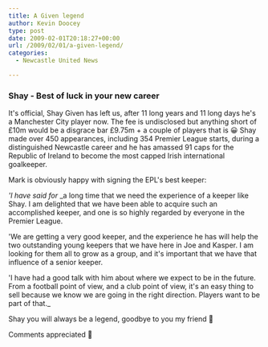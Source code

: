 ```yaml
---
title: A Given legend
author: Kevin Doocey
type: post
date: 2009-02-01T20:18:27+00:00
url: /2009/02/01/a-given-legend/
categories:
  - Newcastle United News

---
```

### Shay - Best of luck in your new career

It's official, Shay Given has left us, after 11 long years and 11 long days he's a Manchester City player now. The fee is undisclosed but anything short of £10m would be a disgrace bar £9.75m + a couple of players that is 😀 Shay made over 450 appearances, including 354 Premier League starts, during a distinguished Newcastle career and he has amassed 91 caps for the Republic of Ireland to become the most capped Irish international goalkeeper.

Mark is obviously happy with signing the EPL's best keeper:

_'I have said for_ _a long time that we need the experience of a keeper like Shay. I am delighted that we have been able to acquire such an accomplished keeper, and one is so highly regarded by everyone in the Premier League.</p>

'We are getting a very good keeper, and the experience he has will help the two outstanding young keepers that we have here in Joe and Kasper. I am looking for them all to grow as a group, and it's important that we have that influence of a senior keeper.

'I have had a good talk with him about where we expect to be in the future. From a football point of view, and a club point of view, it's an easy thing to sell because we know we are going in the right direction. Players want to be part of that._

Shay you will always be a legend, goodbye to you my friend 🙂

Comments appreciated 🙂

